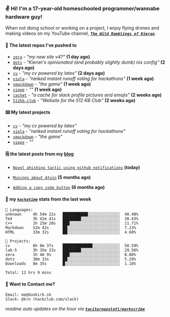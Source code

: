 ### ✌️ Hi! I'm a 17-year-old homeschooled programmer/wannabe hardware guy!

When not doing school or working on a project, I enjoy flying drones and making videos on my YouTube channel, [**_`The Wild Ramblings of Kieran`_**](https://youtube.com/@kieran.rambles).

#### 👷 The latest repos I've pushed to

- [`zera`](https://github.com/taciturnaxolotl/zera) - _"my new site v4?"_ **(1 day ago)**
- [`dots`](https://github.com/taciturnaxolotl/dots) - _"Kieran's opinionated (and probably slightly dumb) nix config"_ **(2 days ago)**
- [`cv`](https://github.com/taciturnaxolotl/cv) - _"my cv powered by latex"_ **(2 days ago)**
- [`viola`](https://github.com/taciturnaxolotl/viola) - _"ranked instant runoff voting for hackathons"_ **(1 week ago)**
- [`smackdown`](https://github.com/taciturnaxolotl/smackdown) - _"the game"_ **(1 week ago)**
- [`yippe`](https://github.com/taciturnaxolotl/yippe) - _""_ **(1 week ago)**
- [`cachet`](https://github.com/taciturnaxolotl/cachet) - _"a cache for slack profile pictures and emojis"_ **(2 weeks ago)**
- [`512kb.club`](https://github.com/kevquirk/512kb.club) - _"Website for the 512 KB Club"_ **(2 weeks ago)**

#### ⌨️ My latest projects

- [`cv`](https://github.com/taciturnaxolotl/cv) - _"my cv powered by latex"_
- [`viola`](https://github.com/taciturnaxolotl/viola) - _"ranked instant runoff voting for hackathons"_
- [`smackdown`](https://github.com/taciturnaxolotl/smackdown) - _"the game"_
- [`yippe`](https://github.com/taciturnaxolotl/yippe) - _""_

#### 🗒️ the latest posts from my [blog](https://dunkirk.sh)

- [`Novel phishing tactic using github notifications`](https://dunkirk.sh/blog/github-phishing/) **(today)**

- [`Musings about Atuin`](https://dunkirk.sh/blog/atuin/) **(5 months ago)**

- [`Adding a copy code button`](https://dunkirk.sh/blog/adding-a-copy-button/) **(6 months ago)**



#### 📡 my [_`hackatime`_](https://waka.hackclub.com) stats from the last week

```text
💾 Languages:
unknown     4h 54m 22s   ███████████░░░░░░░░░░░░░░  40.40%
TeX         3h 41m 41s   ████████░░░░░░░░░░░░░░░░░  30.43%
C++         1h 25m 20s   ███░░░░░░░░░░░░░░░░░░░░░░  11.71%
Markdown    52m 42s      ██░░░░░░░░░░░░░░░░░░░░░░░  7.23%
HTML        33m 32s      ██░░░░░░░░░░░░░░░░░░░░░░░  4.60%

💼 Projects:
cv          6h 8m 37s    █████████████░░░░░░░░░░░░  50.59%
lab-5       3h 35m 23s   ████████░░░░░░░░░░░░░░░░░  29.56%
zera        1h 4m 9s     ███░░░░░░░░░░░░░░░░░░░░░░  8.80%
dots        38m 33s      ██░░░░░░░░░░░░░░░░░░░░░░░  5.29%
Downloads   8m 35s       █░░░░░░░░░░░░░░░░░░░░░░░░  1.18%

Total: 12 hrs 9 mins
```

#### 📮 Want to Contact me?

```text
Email: me@dunkirk.sh
Slack: @krn (hackclub.com/slack)
```

_readme auto updates on the hour via [**`taciturnaxolotl/markscribe`**](https://github.com/taciturnaxolotl/markscribe)_
